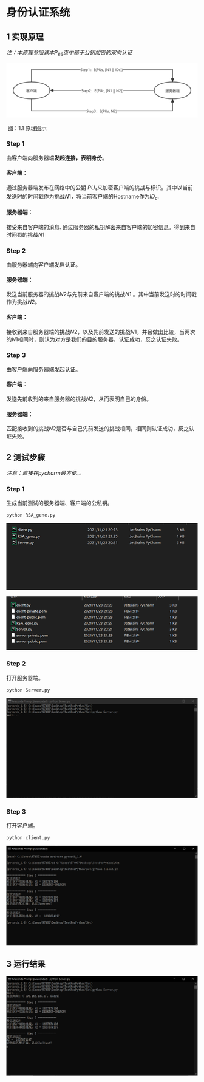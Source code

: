 # 身份认证系统

## 1 实现原理

*注：本原理参照课本$P_{86}$页中基于公钥加密的双向认证*

![网络安全-身份认证.png](../images/网络安全-身份认证.png)

​																			图：1.1 原理图示

### Step 1

由客户端向服务器端**发起连接，表明身份**。

#### 客户端：

通过服务器端发布在网络中的公钥 $PU_{s}$来加密客户端的挑战与标识。其中以当前发送时的时间戳作为挑战$N1$，将当前客户端的Hostname作为$ID_{c}$.

#### 服务器端：

接受来自客户端的消息. 通过服务器的私钥解密来自客户端的加密信息。得到来自时间戳的挑战$N1$		

### Step 2

由服务器端向客户端发启认证。

#### 服务器端：

发送当前服务器的挑战$N2$与先前来自客户端的挑战$N1$ 。其中当前发送时的时间戳作为挑战$N2$。

#### 客户端：

接收到来自服务器端的挑战$N2$，以及先前发送的挑战$N1$，并且做出比较，当两次的$N1$相同时，则认为对方是我们的目的服务器，认证成功，反之认证失败。

### Step 3

由客户端向服务器端发起认证。

#### 客户端：

发送先前收到的来自服务器的挑战$N2$，从而表明自己的身份。

#### 服务器端：

匹配接收到的挑战$N2$是否与自己先前发送的挑战相同，相同则认证成功，反之认证失败。

## 2 测试步骤

*注意：直接在pycharm最方便。。*

### Step 1

生成当前测试的服务器端、客户端的公私钥。

```shell
python RSA_gene.py
```

![image-20211123212645452](../images/image-20211123212645452.png)

![image-20211123212821215](../images/image-20211123212821215.png)

### Step 2

打开服务器端。

```shell
python Server.py
```

![image-20211123212938569](../images/image-20211123212938569.png)

### Step 3

打开客户端。

```shell
python client.py
```

![image-20211123213013778](../images/image-20211123213013778.png)

## 3 运行结果

![image-20211123213024848](../images/image-20211123213024848.png)

